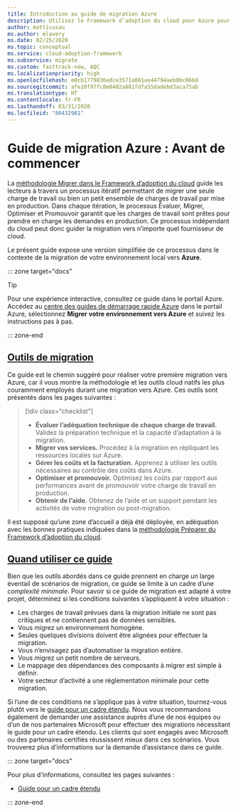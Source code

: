 ```yaml
---
title: Introduction au guide de migration Azure
description: Utilisez le Framework d’adoption du cloud pour Azure pour découvrir comment migrer efficacement les services de votre organisation.
author: matticusau
ms.author: mlavery
ms.date: 02/25/2020
ms.topic: conceptual
ms.service: cloud-adoption-framework
ms.subservice: migrate
ms.custom: fasttrack-new, AQC
ms.localizationpriority: high
ms.openlocfilehash: e0cb1779836edce3571a081ae44794aeb8bc06b8
ms.sourcegitcommit: afe10f97fc0e0402a881fdfa55dadebd3aca75ab
ms.translationtype: HT
ms.contentlocale: fr-FR
ms.lasthandoff: 03/31/2020
ms.locfileid: "80432981"
---
```

# <a name="azure-migration-guide-before-you-start"></a>Guide de migration Azure : Avant de commencer

La [méthodologie Migrer dans le Framework d’adoption du cloud](../index.md) guide les lecteurs à travers un processus itératif permettant de migrer une seule charge de travail ou bien un petit ensemble de charges de travail par mise en production. Dans chaque itération, le processus Évaluer, Migrer, Optimiser et Promouvoir garantit que les charges de travail sont prêtes pour prendre en charge les demandes en production. Ce processus indépendant du cloud peut donc guider la migration vers n’importe quel fournisseur de cloud.

Le présent guide expose une version simplifiée de ce processus dans le contexte de la migration de votre environnement local vers **Azure**.

::: zone target="docs"

> [!TIP]
> Pour une expérience interactive, consultez ce guide dans le portail Azure. Accédez au [centre des guides de démarrage rapide Azure](https://portal.azure.com/?feature.quickstart=true#blade/Microsoft_Azure_Resources/QuickstartCenterBlade) dans le portail Azure, sélectionnez **Migrer votre environnement vers Azure** et suivez les instructions pas à pas.

::: zone-end

## <a name="migration-tools"></a>[Outils de migration](#tab/MigrationTools)

Ce guide est le chemin suggéré pour réaliser votre première migration vers Azure, car il vous montre la méthodologie et les outils cloud natifs les plus couramment employés durant une migration vers Azure. Ces outils sont présentés dans les pages suivantes :

> [!div class="checklist"]
>
> - **Évaluer l’adéquation technique de chaque charge de travail.** Validez la préparation technique et la capacité d’adaptation à la migration.
> - **Migrer vos services.** Procédez à la migration en répliquant les ressources locales sur Azure.
> - **Gérer les coûts et la facturation.** Apprenez à utiliser les outils nécessaires au contrôle des coûts dans Azure.
> - **Optimiser et promouvoir.** Optimisez les coûts par rapport aux performances avant de promouvoir votre charge de travail en production.
> - **Obtenir de l’aide.** Obtenez de l’aide et un support pendant les activités de votre migration ou post-migration.

Il est supposé qu’une zone d’accueil a déjà été déployée, en adéquation avec les bonnes pratiques indiquées dans la [méthodologie Préparer du Framework d’adoption du cloud](../../ready/index.md).

## <a name="when-to-use-this-guide"></a>[Quand utiliser ce guide](#tab/WhenToUseThisGuide)

Bien que les outils abordés dans ce guide prennent en charge un large éventail de scénarios de migration, ce guide se limite à un cadre d’une _complexité minimale_. Pour savoir si ce guide de migration est adapté à votre projet, déterminez si les conditions suivantes s’appliquent à votre situation :

- Les charges de travail prévues dans la migration initiale ne sont pas critiques et ne contiennent pas de données sensibles.
- Vous migrez un environnement homogène.
- Seules quelques divisions doivent être alignées pour effectuer la migration.
- Vous n’envisagez pas d’automatiser la migration entière.
- Vous migrez un petit nombre de serveurs.
- Le mappage des dépendances des composants à migrer est simple à définir.
- Votre secteur d’activité a une réglementation minimale pour cette migration.

Si l’une de ces conditions ne s’applique pas à votre situation, tournez-vous plutôt vers le [guide pour un cadre étendu](../expanded-scope/index.md). Nous vous recommandons également de demander une assistance auprès d’une de nos équipes ou d’un de nos partenaires Microsoft pour effectuer des migrations nécessitant le guide pour un cadre étendu. Les clients qui sont engagés avec Microsoft ou des partenaires certifiés réussissent mieux dans ces scénarios. Vous trouverez plus d’informations sur la demande d’assistance dans ce guide.

<!-- markdownlint-enable MD033 -->

::: zone target="docs"

Pour plus d'informations, consultez les pages suivantes :

- [Guide pour un cadre étendu](../expanded-scope/index.md)

::: zone-end
